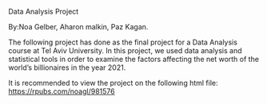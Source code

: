 Data Analysis Project

By:Noa Gelber, Aharon malkin, Paz Kagan.

The following project has done as the final project for a Data Analysis course at Tel Aviv University.
In this project, we used data analysis and statistical tools in order to examine the factors affecting the net worth of the world’s billionaires in the year 2021. 
 
It is recommended to view the project on the following html file:
https://rpubs.com/noagl/981576
